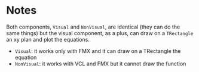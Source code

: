 # Notes

Both components, `Visual` and `NonVisual`, are identical (they can do the same things) but the visual component, as a plus, can draw on a `TRectangle` an xy plan and plot the equations.

 - `Visual`: it works only with FMX and it can draw on a TRectangle the equation
 - `NonVisual`: it works with VCL and FMX but it cannot draw the function 
